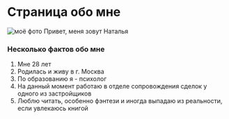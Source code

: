 # Страница обо мне

![моё фото](me.jpg)
Привет, меня зовут Наталья


### Несколько фактов обо мне

1. Мне 28 лет
2. Родилась и живу в г. Москва
3. По образованию я - психолог
4. На данный момент работаю в отделе сопровождения сделок у одного из застройщиков
5. Люблю читать, особенно фэнтези и иногда выпадаю из реальности, если увлекаюсь книгой 